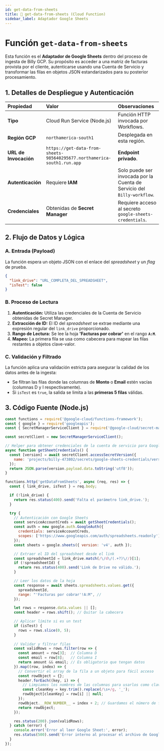 ```yaml
---
id: get-data-from-sheets
title: 📄 get-data-from-sheets (Cloud Function)
sidebar_label: Adaptador Google Sheets
---
```


# Función `get-data-from-sheets`

Esta función es el **Adaptador de Google Sheets** dentro del proceso de ingesta de Billy GCP. Su propósito es acceder a una matriz de facturas provista por el cliente, autenticarse usando una Cuenta de Servicio y transformar las filas en objetos JSON estandarizados para su posterior procesamiento.

## 1. Detalles de Despliegue y Autenticación

| Propiedad | Valor | Observaciones |
| :--- | :--- | :--- |
| **Tipo** | Cloud Run Service (Node.js) | Función HTTP invocada por Workflows. |
| **Región GCP** | `northamerica-south1` | Desplegada en esta región. |
| **URL de Invocación** | `https://get-data-from-sheets-985640295677.northamerica-south1.run.app` | **Endpoint privado**. |
| **Autenticación** | Requiere **IAM** | Solo puede ser invocada por la Cuenta de Servicio del `Billy-workflow`. |
| **Credenciales** | Obtenidas de **Secret Manager** | Requiere acceso al secreto `google-sheets-credentials`. |

## 2. Flujo de Datos y Lógica

### A. Entrada (Payload)

La función espera un objeto JSON con el enlace del *spreadsheet* y un *flag* de prueba.

```json title="Cuerpo de la Petición POST"
{
  "link_drive": "URL_COMPLETA_DEL_SPREADSHEET",
  "isTest": false 
}
```
### B. Proceso de Lectura

1.  **Autenticación:** Utiliza las credenciales de la Cuenta de Servicio obtenidas de Secret Manager.
2.  **Extracción de ID:** El ID del *spreadsheet* se extrae mediante una expresión regular del `link_drive` proporcionado.
3.  **Rango de Lectura:** Se lee la hoja **'Facturas por cobrar'** en el rango **`A:M`**.
4.  **Mapeo:** La primera fila se usa como cabecera para mapear las filas restantes a objetos clave-valor.

### C. Validación y Filtrado

La función aplica una validación estricta para asegurar la calidad de los datos antes de la ingesta:
* Se filtran las filas donde las columnas de **Monto** o **Email** estén vacías (columnas D y I respectivamente).
* Si `isTest` es `true`, la salida se limita a las **primeras 5 filas** válidas.

## 3. Código Fuente (Node.js)

```javascript title="index.js"
const functions = require('@google-cloud/functions-framework');
const { google } = require('googleapis');
const { SecretManagerServiceClient } = require('@google-cloud/secret-manager');

const secretClient = new SecretManagerServiceClient();

// Helper para obtener credenciales de la cuenta de servicio para Google Sheets
async function getSheetCredentials() {
  const [version] = await secretClient.accessSecretVersion({
    name: 'projects/billy-473802/secrets/google-sheets-credentials/versions/latest',
  });
  return JSON.parse(version.payload.data.toString('utf8'));
}

functions.http('getDataFromSheets', async (req, res) => {
  const { link_drive, isTest } = req.body;

  if (!link_drive) {
    return res.status(400).send('Falta el parámetro link_drive.');
  }

  try {
    // Autenticación con Google Sheets
    const serviceAccountCreds = await getSheetCredentials();
    const auth = new google.auth.GoogleAuth({
      credentials: serviceAccountCreds,
      scopes: ['https://www.googleapis.com/auth/spreadsheets.readonly'],
    });
    const sheets = google.sheets({ version: 'v4', auth });

    // Extraer el ID del spreadsheet desde el link
    const spreadsheetId = link_drive.match(/\/d\/(.+?)\//)[1];
    if (!spreadsheetId) {
      return res.status(400).send('Link de Drive no válido.');
    }

    // Leer los datos de la hoja
    const response = await sheets.spreadsheets.values.get({
      spreadsheetId,
      range: "'Facturas por cobrar'!A:M", //
    });

    let rows = response.data.values || [];
    const header = rows.shift(); // Quitar la cabecera

    // Aplicar límite si es un test
    if (isTest) {
      rows = rows.slice(0, 5);
    }
    
    // Validar y filtrar filas
    const validRows = rows.filter(row => {
      const amount = row[3];  // Columna D
      const email = row[8];   // Columna I
      return amount && email; // Es obligatorio que tengan datos
    }).map((row, index) => {
      // Convertir el array de la fila a un objeto para fácil acceso
      const rowObject = {};
      header.forEach((key, i) => {
        // Limpiamos los nombres de las columnas para usarlos como claves
        const cleanKey = key.trim().replace(/\s+/g, '_');
        rowObject[cleanKey] = row[i] || null;
      });
      rowObject.__ROW_NUMBER__ = index + 2; // Guardamos el número de fila original
      return rowObject;
    });

    res.status(200).json(validRows);
  } catch (error) {
    console.error('Error al leer Google Sheet:', error);
    res.status(500).send('Error interno al procesar el archivo de Google Sheets.');
  }
});